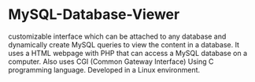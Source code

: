 # MySQL-Database-Viewer
customizable interface which can be attached to any database and dynamically create MySQL queries to view the content in a database. It uses a HTML webpage with PHP that can access a MySQL database on a computer. Also uses CGI (Common Gateway Interface) Using C programming language. Developed in a Linux environment.
